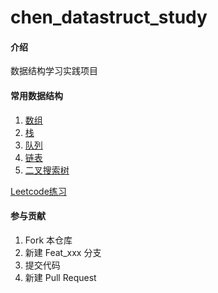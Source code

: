 # chen_datastruct_study

#### 介绍
数据结构学习实践项目

#### 常用数据结构

1. [数组](/src/main/java/com/chen/data/struct/array)
2. [栈](/src/main/java/com/chen/data/struct/stack)
3. [队列](/src/main/java/com/chen/data/struct/queue)
4. [链表](/src/main/java/com/chen/data/struct/list)
5. [二叉搜索树](/src/main/java/com/chen/data/struct/bst)


[Leetcode练习](/src/main/java/com/chen/data/struct/leetcode)

#### 参与贡献

1.  Fork 本仓库
2.  新建 Feat_xxx 分支
3.  提交代码
4.  新建 Pull Request
